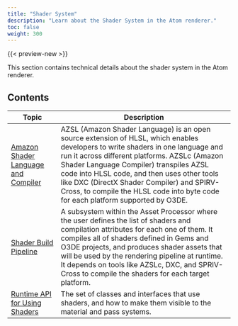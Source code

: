 ```yaml
---
title: "Shader System"
description: "Learn about the Shader System in the Atom renderer."
toc: false
weight: 300
---
```


{{< preview-new >}}

This section contains technical details about the shader system in the Atom renderer.

## Contents
| Topic                        | Description |
|--------------------------------------|---------|
| [Amazon Shader Language and Compiler](azsl/_index.md) | AZSL (Amazon Shader Language) is an open source extension of HLSL, which enables developers to write shaders in one language and run it across different platforms. AZSLc (Amazon Shader Language Compiler) transpiles AZSL code into HLSL code, and then uses other tools like DXC (DirectX Shader Compiler) and SPIRV-Cross, to compile the HLSL code into byte code for each platform supported by O3DE. |
| [Shader Build Pipeline](shader-build-pipeline.md) | A subsystem within the Asset Processor where the user defines the list of shaders and compilation attributes for each one of them. It compiles all of shaders defined in Gems and O3DE projects, and produces shader assets that will be used by the rendering pipeline at runtime. It depends on tools like AZSLc, DXC, and SPRIV-Cross to compile the shaders for each target platform. |
| [Runtime API for Using Shaders](runtime-api.md) | The set of classes and interfaces that use shaders, and how to make them visible to the material and pass systems. |
